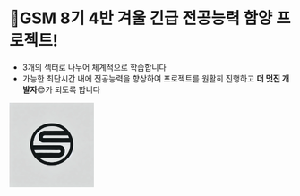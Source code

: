 # 🎉GSM 8기 4반 겨울 긴급 전공능력 함양 프로젝트!
+ 3개의 섹터로 나누어 체계적으로 학습합니다
+ 가능한 최단시간 내에 전공능력을 향상하여 프로젝트를 원활히 진행하고 **더 멋진 개발자**😎가 되도록 합니다

<img src="https://github.com/GSM-Backend-Dev-Class/.github/blob/main/resource/Logo.webp" width=30%>
